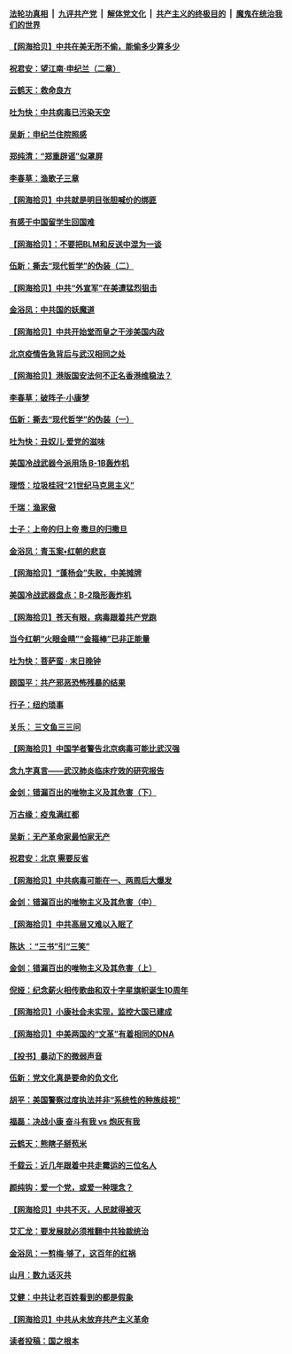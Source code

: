####  [法轮功真相](../../../../basic/blob/master/README.md?t=06281402) &nbsp;|&nbsp; [九评共产党](../../../../9ping.md/blob/master/README.md?t=06281402) &nbsp;|&nbsp; [解体党文化](../../../../jtdwh.md/blob/master/README.md?t=06281402)  &nbsp;|&nbsp; [共产主义的终极目的](../../../../gczydzjmd.md/blob/master/README.md?t=06281402) &nbsp;|&nbsp; [魔鬼在统治我们的世界](../../../../mgztzwmdsj.md/blob/master/README.md?t=06281402) 

#### [【网海拾贝】中共在美无所不偷，能偷多少算多少](../pages/nsc993/n12216875.md?t=06281402) 

#### [祝君安：望江南·申纪兰（二章）](../pages/nsc993/n12216556.md?t=06281402) 

#### [云鹤天：救命良方](../pages/nsc993/n12216543.md?t=06281402) 

#### [吐为快：中共病毒已污染天空](../pages/nsc993/n12215786.md?t=06281402) 

#### [吴新：申纪兰住院照感](../pages/nsc993/n12215730.md?t=06281402) 

#### [郑纯清：“郑重辟谣”似罩屏](../pages/nsc993/n12215700.md?t=06281402) 

#### [李春草：渔歌子三章](../pages/nsc993/n12215653.md?t=06281402) 

#### [【网海拾贝】中共就是明目张胆喊价的绑匪](../pages/nsc993/n12215381.md?t=06281402) 

#### [有感于中国留学生回国难](../pages/nsc993/n12212960.md?t=06281402) 

#### [【网海拾贝】：不要把BLM和反送中混为一谈](../pages/nsc993/n12213076.md?t=06281402) 

#### [伍新：撕去“现代哲学”的伪装（二）](../pages/nsc993/n12211310.md?t=06281402) 

#### [【网海拾贝】中共“外宣军”在美遭猛烈狙击](../pages/nsc993/n12211190.md?t=06281402) 

#### [金浴凤：中共国的妖魔道](../pages/nsc993/n12208163.md?t=06281402) 

#### [【网海拾贝】中共开始堂而皇之干涉美国内政](../pages/nsc993/n12205646.md?t=06281402) 

#### [北京疫情告急背后与武汉相同之处](../pages/nsc993/n12201610.md?t=06281402) 

#### [【网海拾贝】港版国安法何不正名香港维稳法？](../pages/nsc993/n12203675.md?t=06281402) 

#### [李春草：破阵子·小康梦](../pages/nsc993/n12202996.md?t=06281402) 

#### [伍新：撕去“现代哲学”的伪装（一）](../pages/nsc993/n12202666.md?t=06281402) 

#### [吐为快：丑奴儿·爱党的滋味](../pages/nsc993/n12202630.md?t=06281402) 

#### [美国冷战武器今派用场 B-1B轰炸机](../pages/nsc993/n12202368.md?t=06281402) 

#### [理悟：垃圾桂冠“21世纪马克思主义”](../pages/nsc993/n12201220.md?t=06281402) 

#### [千瑞：渔家傲](../pages/nsc993/n12201174.md?t=06281402) 

#### [士子：上帝的归上帝 撒旦的归撒旦](../pages/nsc993/n12199902.md?t=06281402) 

#### [金浴凤：青玉案•红朝的悲哀](../pages/nsc993/n12199650.md?t=06281402) 

#### [【网海拾贝】“蓬杨会”失败，中美摊牌](../pages/nsc993/n12199598.md?t=06281402) 

#### [美国冷战武器盘点：B-2隐形轰炸机](../pages/nsc993/n12199226.md?t=06281402) 

#### [【网海拾贝】苍天有眼，病毒跟着共产党跑](../pages/nsc993/n12197648.md?t=06281402) 

#### [当今红朝“火眼金睛”“金箍棒”已非正能量](../pages/nsc993/n12196834.md?t=06281402) 

#### [吐为快：菩萨蛮 · 末日晚钟](../pages/nsc993/n12196689.md?t=06281402) 

#### [顾国平：共产邪恶恐怖残暴的结果](../pages/nsc993/n12195238.md?t=06281402) 

#### [行子：纽约琐事](../pages/nsc993/n12194752.md?t=06281402) 

#### [关乐： 三文鱼三三问](../pages/nsc993/n12194626.md?t=06281402) 

#### [【网海拾贝】中国学者警告北京病毒可能比武汉强](../pages/nsc993/n12193964.md?t=06281402) 

#### [念九字真言——武汉肺炎临床疗效的研究报告](../pages/nsc993/n12190804.md?t=06281402) 

#### [金剑：错漏百出的唯物主义及其危害（下）](../pages/nsc993/n12191909.md?t=06281402) 

#### [万古缘：疫鬼满红都](../pages/nsc993/n12191847.md?t=06281402) 

#### [吴新：无产革命家最怕家无产](../pages/nsc993/n12191806.md?t=06281402) 

#### [祝君安：北京 需要反省](../pages/nsc993/n12191766.md?t=06281402) 

#### [【网海拾贝】中共病毒可能在一、两周后大爆发](../pages/nsc993/n12190517.md?t=06281402) 

#### [金剑：错漏百出的唯物主义及其危害（中）](../pages/nsc993/n12188778.md?t=06281402) 

#### [【网海拾贝】中共高层又难以入眠了](../pages/nsc993/n12188425.md?t=06281402) 

#### [陈达 ：“三书”引“三笑”](../pages/nsc993/n12187929.md?t=06281402) 

#### [金剑：错漏百出的唯物主义及其危害（上）](../pages/nsc993/n12186502.md?t=06281402) 

#### [倪娅：纪念薪火相传歌曲和双十字星旗帜诞生10周年](../pages/nsc993/n12186439.md?t=06281402) 

#### [【网海拾贝】小康社会未实现，监控大国已建成](../pages/nsc993/n12185468.md?t=06281402) 

#### [【网海拾贝】中美两国的“文革”有着相同的DNA](../pages/nsc993/n12184487.md?t=06281402) 

#### [【投书】暴动下的微弱声音](../pages/nsc993/n12183493.md?t=06281402) 

#### [伍新：党文化真是要命的负文化](../pages/nsc993/n12182742.md?t=06281402) 

#### [胡平：美国警察过度执法并非“系统性的种族歧视”](../pages/nsc993/n12182713.md?t=06281402) 

#### [福磊：决战小康 奋斗有我 vs 炮灰有我](../pages/nsc993/n12182693.md?t=06281402) 

#### [云鹤天：熊瞎子掰苞米](../pages/nsc993/n12182680.md?t=06281402) 

#### [千载云：近几年跟着中共走霉运的三位名人](../pages/nsc993/n12182649.md?t=06281402) 

#### [颜纯钩：爱一个党，或爱一种理念？](../pages/nsc993/n12182640.md?t=06281402) 

#### [【网海拾贝】中共不灭，人民就得被灭](../pages/nsc993/n12180698.md?t=06281402) 

#### [艾汇龙：要发展就必须推翻中共独裁统治](../pages/nsc993/n12180647.md?t=06281402) 

#### [金浴凤：一剪梅·够了，这百年的红祸](../pages/nsc993/n12180002.md?t=06281402) 

#### [山月：数九话灭共](../pages/nsc993/n12179940.md?t=06281402) 

#### [艾健：中共让老百姓看到的都是假象](../pages/nsc993/n12179778.md?t=06281402) 

#### [【网海拾贝】中共从未放弃共产主义革命](../pages/nsc993/n12176687.md?t=06281402) 

#### [读者投稿：国之根本](../pages/nsc993/n12176662.md?t=06281402) 

